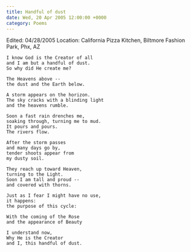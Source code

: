```yaml
---
title: Handful of dust
date: Wed, 20 Apr 2005 12:00:00 +0000
category: Poems
---
```


Edited: 04/28/2005
Location: California Pizza Kitchen, Biltmore Fashion Park, Phx, AZ

    I know God is the Creator of all  
    and I am but a handful of dust.  
    So why did He create me?

    The Heavens above --  
    the dust and the Earth below.

    A storm appears on the horizon.  
    The sky cracks with a blinding light  
    and the heavens rumble.

    Soon a fast rain drenches me,  
    soaking through, turning me to mud.  
    It pours and pours.  
    The rivers flow.

    After the storm passes  
    and many days go by,  
    tender shoots appear from  
    my dusty soil.

    They reach up toward Heaven,  
    turning to the Light.  
    Soon I am tall and proud --  
    and covered with thorns.

    Just as I fear I might have no use,  
    it happens:  
    the purpose of this cycle:

    With the coming of the Rose  
    and the appearance of Beauty

    I understand now,  
    Why He is the Creator  
    and I, this handful of dust.



